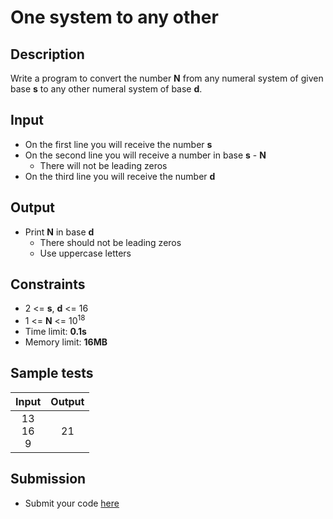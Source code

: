 # One system to any other

## Description
Write a program to convert the number **N** from any numeral system of given base **s** to any other numeral system of base **d**.

## Input
- On the first line you will receive the number **s**
- On the second line you will receive a number in base **s** - **N**
  - There will not be leading zeros
- On the third line you will receive the number **d**

## Output
- Print **N** in base **d**
  - There should not be leading zeros
  - Use uppercase letters

## Constraints
- 2 <= **s**, **d** <= 16
- 1 <= **N** <= 10<sup>18</sup>
- Time limit: **0.1s**
- Memory limit: **16MB**

## Sample tests

| Input | Output |
|:-----:|:------:|
| 13<br>16<br>9 | 21 |

## Submission
- Submit your code [here](http://bgcoder.com/Contests/Compete/Index/318#6)
